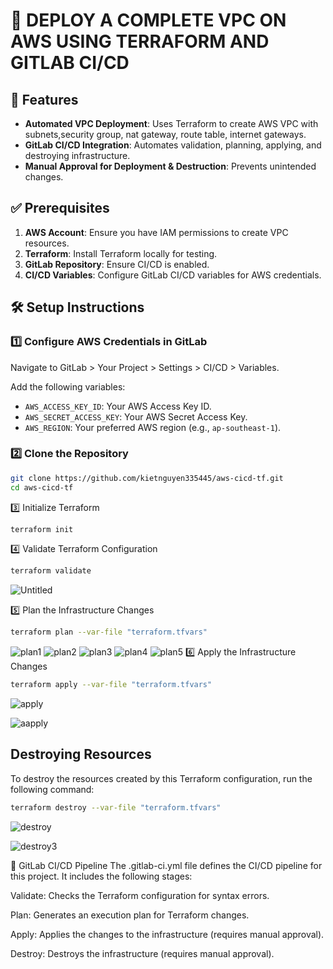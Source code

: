 # 🚀 DEPLOY A COMPLETE VPC ON AWS USING TERRAFORM AND GITLAB CI/CD

## 📌 Features

- **Automated VPC Deployment**: Uses Terraform to create AWS VPC with subnets,security group, nat gateway, route table, internet gateways.
- **GitLab CI/CD Integration**: Automates validation, planning, applying, and destroying infrastructure.
- **Manual Approval for Deployment & Destruction**: Prevents unintended changes.

## ✅ Prerequisites

1. **AWS Account**: Ensure you have IAM permissions to create VPC resources.
2. **Terraform**: Install Terraform locally for testing.
3. **GitLab Repository**: Ensure CI/CD is enabled.
4. **CI/CD Variables**: Configure GitLab CI/CD variables for AWS credentials.

## 🛠 Setup Instructions

### 1️⃣ Configure AWS Credentials in GitLab

Navigate to GitLab > Your Project > Settings > CI/CD > Variables.

Add the following variables:

- `AWS_ACCESS_KEY_ID`: Your AWS Access Key ID.
- `AWS_SECRET_ACCESS_KEY`: Your AWS Secret Access Key.
- `AWS_REGION`: Your preferred AWS region (e.g., `ap-southeast-1`).

### 2️⃣ Clone the Repository

```sh
git clone https://github.com/kietnguyen335445/aws-cicd-tf.git
cd aws-cicd-tf
```
3️⃣ Initialize Terraform
```sh
terraform init
```
4️⃣ Validate Terraform Configuration
```sh
terraform validate
```
![Untitled](https://github.com/user-attachments/assets/609bff14-b236-4c35-8ff4-528a09f83677)

5️⃣ Plan the Infrastructure Changes
```sh
terraform plan --var-file "terraform.tfvars"
```
![plan1](https://github.com/user-attachments/assets/17a387ba-5c02-430d-b74d-43ecba49a0ff)
![plan2](https://github.com/user-attachments/assets/5f2ec8ad-59ba-4deb-a5e4-773535dc5772)
![plan3](https://github.com/user-attachments/assets/7bc79b6f-92bc-45ed-af89-d12eff4afe45)
![plan4](https://github.com/user-attachments/assets/b17b7665-2eef-440f-9431-75c84055f36f)
![plan5](https://github.com/user-attachments/assets/20b10b61-7e95-4a17-af55-b04a30c67a73)
6️⃣ Apply the Infrastructure Changes
```sh
terraform apply --var-file "terraform.tfvars"
```
![apply](https://github.com/user-attachments/assets/58ce3e23-7455-4307-b5c7-daee85c25fb8)

![aapply](https://github.com/user-attachments/assets/6b5b47c4-f2b4-4452-a2e1-3124ab9fd6f8)


## Destroying Resources


To destroy the resources created by this Terraform configuration, run the following command:

```bash
terraform destroy --var-file "terraform.tfvars"
```
![destroy](https://github.com/user-attachments/assets/9e046799-2ece-4f17-88ff-44e94556a002)


![destroy3](https://github.com/user-attachments/assets/ed4dde6d-e46b-43cb-9d50-6ff9cf21aedb)


📜 GitLab CI/CD Pipeline
The .gitlab-ci.yml file defines the CI/CD pipeline for this project. It includes the following stages:

Validate: Checks the Terraform configuration for syntax errors.

Plan: Generates an execution plan for Terraform changes.

Apply: Applies the changes to the infrastructure (requires manual approval).

Destroy: Destroys the infrastructure (requires manual approval).



























